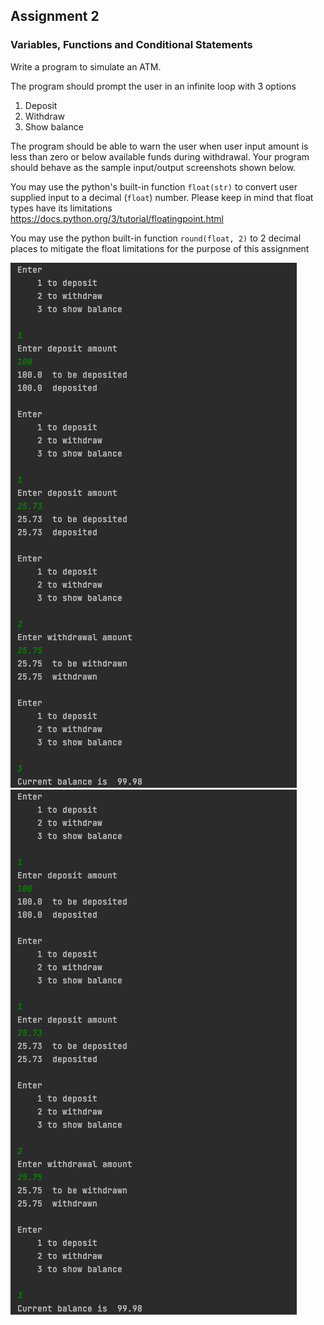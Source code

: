## Assignment 2
### Variables, Functions and Conditional Statements

Write a program to simulate an ATM.

The program should prompt the user in an infinite loop with 3 options
1. Deposit
2. Withdraw
3. Show balance

The program should be able to warn the user when user input amount is less than zero or 
below available funds during withdrawal.
Your program should behave as the sample input/output screenshots shown below.

You may use the python's built-in function `float(str)` to convert user supplied input to a decimal (`float`) number.
Please keep in mind that float types have its limitations https://docs.python.org/3/tutorial/floatingpoint.html

You may use the python built-in function `round(float, 2)` to 2 decimal places to mitigate the float limitations for 
the purpose of this assignment

![screenshot1](images/screenshot1.png)
![screenshot2](images/screenshot1.png)